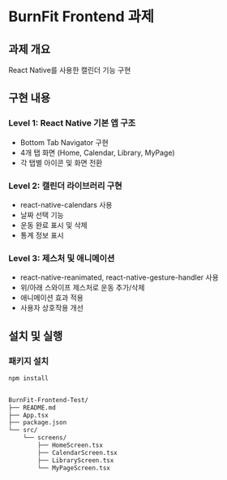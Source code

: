 # BurnFit Frontend 과제

## 과제 개요
React Native를 사용한 캘린더 기능 구현

## 구현 내용

### Level 1: React Native 기본 앱 구조
- Bottom Tab Navigator 구현
- 4개 탭 화면 (Home, Calendar, Library, MyPage)
- 각 탭별 아이콘 및 화면 전환

### Level 2: 캘린더 라이브러리 구현
- react-native-calendars 사용
- 날짜 선택 기능
- 운동 완료 표시 및 삭제
- 통계 정보 표시

### Level 3: 제스처 및 애니메이션
- react-native-reanimated, react-native-gesture-handler 사용
- 위/아래 스와이프 제스처로 운동 추가/삭제
- 애니메이션 효과 적용
- 사용자 상호작용 개선

## 설치 및 실행

### 패키지 설치
```bash
npm install


BurnFit-Frontend-Test/
├── README.md
├── App.tsx
├── package.json
└── src/
    └── screens/
        ├── HomeScreen.tsx
        ├── CalendarScreen.tsx
        ├── LibraryScreen.tsx
        └── MyPageScreen.tsx
